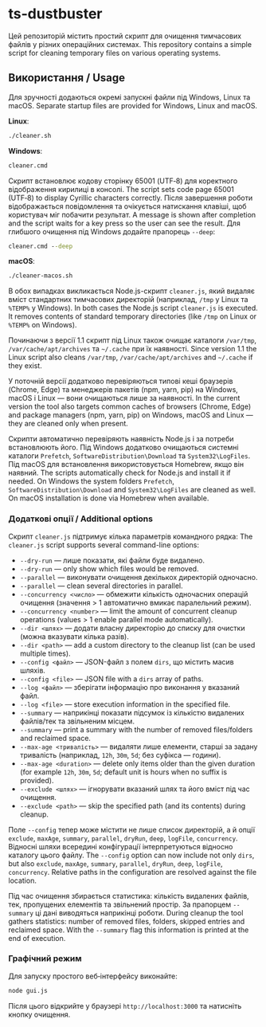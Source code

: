 # ts-dustbuster

Цей репозиторій містить простий скрипт для очищення тимчасових файлів у різних операційних системах.
This repository contains a simple script for cleaning temporary files on various operating systems.

## Використання / Usage

Для зручності додаються окремі запускні файли під Windows, Linux та macOS.
Separate startup files are provided for Windows, Linux and macOS.

**Linux**:
```bash
./cleaner.sh
```

**Windows**:
```cmd
cleaner.cmd
```
Скрипт встановлює кодову сторінку 65001 (UTF‑8) для коректного відображення кирилиці в консолі.
The script sets code page 65001 (UTF‑8) to display Cyrillic characters correctly.
Після завершення роботи відображається повідомлення та очікується натискання клавіші,
щоб користувач міг побачити результат.
A message is shown after completion and the script waits for a key press so the user can see the result.
Для глибшого очищення під Windows додайте прапорець `--deep`:
```cmd
cleaner.cmd --deep
```

**macOS**:
```bash
./cleaner-macos.sh
```

В обох випадках викликається Node.js-скрипт `cleaner.js`, який видаляє вміст стандартних тимчасових директорій (наприклад, `/tmp` у Linux та `%TEMP%` у Windows).
In both cases the Node.js script `cleaner.js` is executed. It removes contents of standard temporary directories (like `/tmp` on Linux or `%TEMP%` on Windows).

Починаючи з версії 1.1 скрипт під Linux також очищає каталоги `/var/tmp`, `/var/cache/apt/archives` та `~/.cache` при їх наявності.
Since version 1.1 the Linux script also cleans `/var/tmp`, `/var/cache/apt/archives` and `~/.cache` if they exist.

У поточній версії додатково перевіряються типові кеші браузерів (Chrome, Edge) та менеджерів пакетів (npm, yarn, pip) на Windows, macOS і Linux — вони очищаються лише за наявності.
In the current version the tool also targets common caches of browsers (Chrome, Edge) and package managers (npm, yarn, pip) on Windows, macOS and Linux — they are cleaned only when present.

Скрипти автоматично перевіряють наявність Node.js і за потреби встановлюють його. Під Windows додатково очищаються системні каталоги `Prefetch`, `SoftwareDistribution\Download` та `System32\LogFiles`. Під macOS для встановлення використовується Homebrew, якщо він наявний.
The scripts automatically check for Node.js and install it if needed. On Windows the system folders `Prefetch`, `SoftwareDistribution\Download` and `System32\LogFiles` are cleaned as well. On macOS installation is done via Homebrew when available.

### Додаткові опції / Additional options

Скрипт `cleaner.js` підтримує кілька параметрів командного рядка:
The `cleaner.js` script supports several command-line options:

- `--dry-run` — лише показати, які файли буде видалено.
- `--dry-run` — only show which files would be removed.
- `--parallel` — виконувати очищення декількох директорій одночасно.
- `--parallel` — clean several directories in parallel.
- `--concurrency <число>` — обмежити кількість одночасних операцій очищення (значення > 1 автоматично вмикає паралельний режим).
- `--concurrency <number>` — limit the amount of concurrent cleanup operations (values > 1 enable parallel mode automatically).
- `--dir <шлях>` — додати власну директорію до списку для очистки (можна вказувати кілька разів).
- `--dir <path>` — add a custom directory to the cleanup list (can be used multiple times).
- `--config <файл>` — JSON-файл з полем `dirs`, що містить масив шляхів.
- `--config <file>` — JSON file with a `dirs` array of paths.
- `--log <файл>` — зберігати інформацію про виконання у вказаний файл.
- `--log <file>` — store execution information in the specified file.
- `--summary` — наприкінці показати підсумок із кількістю видалених файлів/тек та звільненим місцем.
- `--summary` — print a summary with the number of removed files/folders and reclaimed space.
- `--max-age <тривалість>` — видаляти лише елементи, старші за задану тривалість (наприклад, `12h`, `30m`, `5d`; без суфікса — години).
- `--max-age <duration>` — delete only items older than the given duration (for example `12h`, `30m`, `5d`; default unit is hours when no suffix is provided).
- `--exclude <шлях>` — ігнорувати вказаний шлях та його вміст під час очищення.
- `--exclude <path>` — skip the specified path (and its contents) during cleanup.

Поле `--config` тепер може містити не лише список директорій, а й опції `exclude`, `maxAge`, `summary`, `parallel`, `dryRun`, `deep`, `logFile`, `concurrency`. Відносні шляхи всередині конфігурації інтерпретуються відносно каталогу цього файлу.
The `--config` option can now include not only `dirs`, but also `exclude`, `maxAge`, `summary`, `parallel`, `dryRun`, `deep`, `logFile`, `concurrency`. Relative paths in the configuration are resolved against the file location.

Під час очищення збирається статистика: кількість видалених файлів, тек, пропущених елементів та звільнений простір. За прапорцем `--summary` ці дані виводяться наприкінці роботи.
During cleanup the tool gathers statistics: number of removed files, folders, skipped entries and reclaimed space. With the `--summary` flag this information is printed at the end of execution.

### Графічний режим

Для запуску простого веб‑інтерфейсу виконайте:

```bash
node gui.js
```

Після цього відкрийте у браузері `http://localhost:3000` та натисніть кнопку очищення.
